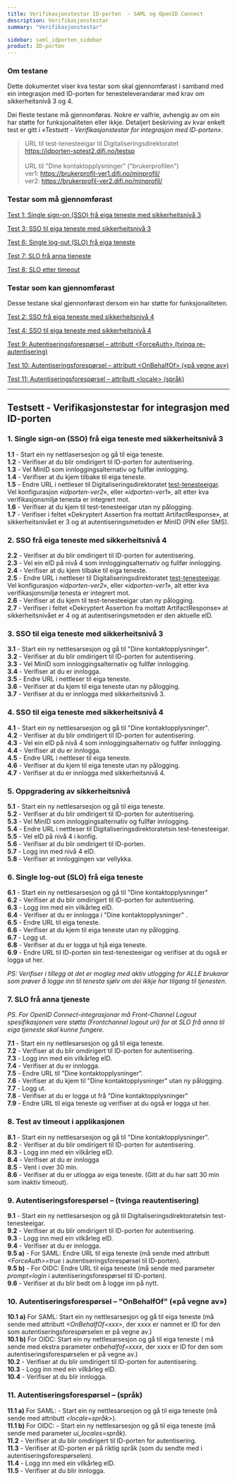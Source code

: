 ```yaml
---
title: Verifikasjonstestar ID-porten  - SAML og OpenID Connect
description: Verifikasjonstestar
summary: "Verifikasjonstestar"

sidebar: saml_idporten_sidebar
product: ID-porten
---
```


### Om testane

Dette dokumentet viser kva testar som skal gjennomførast i samband med ein integrasjon med ID-porten for tenesteleverandørar med krav om sikkerheitsnivå 3 og 4. 

Dei fleste testane må gjennomføras. Nokre er valfrie, avhengig av om ein har støtte for funksjonaliteten eller ikkje.
Detaljert beskriving av kvar enkelt test er gitt i *«Testsett - Verifikasjonstestar for integrasjon med ID-porten»*. 

> URL til test-tenesteeigar til Digitaliseringsdirektoratet <br> 
> <https://idporten-sptest2.difi.no/testsp> <br><br>
> URL til "Dine kontaktopplysninger" ("brukerprofilen") <br> 
> ver1: <https://brukerprofil-ver1.difi.no/minprofil/> <br>
> ver2: <https://brukerprofil-ver2.difi.no/minprofil/>
  
### Testar som må gjennomførast

[Test 1: Single sign-on (SSO) frå eiga teneste med sikkerheitsnivå 3](../96_verifikasjonstest.html#1-single-sign-on-sso-frå-eiga-teneste-med-sikkerheitsnivå-3)

[Test 3: SSO til eiga teneste med sikkerheitsnivå 3](96_verifikasjonstest.html#3-sso-til-eiga-teneste-med-sikkerheitsnivå-3)

[Test 6: Single log-out (SLO) frå eiga teneste](96_verifikasjonstest.html#6-single-log-out-slo-frå-eiga-teneste)

[Test 7: SLO frå anna tjeneste](96_verifikasjonstest.html#7-slo-frå-anna-tjeneste)

[Test 8: SLO etter timeout](96_verifikasjonstest.html#8-test-av-timeout-i--applikasjonen)
  

### Testar som kan gjennomførast
Desse testane skal gjennonførast dersom ein har støtte for funksjonaliteten.

[Test 2: SSO frå eiga teneste med sikkerheitsnivå 4](96_verifikasjonstest.html#2-sso-frå-eiga-teneste-med-sikkerheitsnivå-4)

[Test 4: SSO til eiga teneste med sikkerheitsnivå 4](96_verifikasjonstest.html#4-sso-til-eiga-teneste-med-sikkerheitsnivå-4)

[Test 9: Autentiseringsforespørsel – attributt \<ForceAuth> (tvinga re-autentisering)](96_verifikasjonstest.html#9-autentiseringsforespørsel--tvinga-reautentisering)

[Test 10: Autentiseringsforespørsel – attributt \<OnBehalfOf> («på vegne av»)](96_verifikasjonstest.html#10--autentiseringsforespørsel--onbehalfof-på-vegne-av)

[Test 11: Autentiseringsforespørsel – attributt \<locale> (språk)](96_verifikasjonstest.html#11-autentiseringsforespørsel--språk)


***


## Testsett - Verifikasjonstestar for integrasjon med ID-porten

### 1.	Single sign-on (SSO) frå eiga teneste med sikkerheitsnivå 3

**1.1** - Start ein ny nettlasersesjon og gå til eiga teneste.  
**1.2** - Verifiser at du blir omdirigert til ID-porten for autentisering.  
**1.3** - Vel MinID som innloggingsalternativ og fullfør innlogging.  
**1.4** - Verifiser at du kjem tilbake til eiga teneste.  
**1.5** - Endre URL i nettleser til Digitaliseringsdirektoratet [test-tenesteeigar](https://idporten-sptest2.difi.no/testsp). Vel konfigurasjon «*idporten-ver2*», eller «*idporten-ver1*», alt etter kva verifikasjonsmiljø tenesta er integrert mot.  
**1.6** - Verifiser at du kjem til test-tenesteeigar utan ny pålogging.  
**1.7** - Verifiser i feltet «Dekryptert Assertion fra mottatt ArtifactResponse», at sikkerheitsnivået er 3 og at autentiseringsmetoden er MinID (PIN eller SMS).  

  
### 2.	SSO frå eiga teneste med sikkerheitsnivå 4

**2.2** - Verifiser at du blir omdirigert til ID-porten for autentisering.  
**2.3** - Vel ein eID på nivå 4 som innloggingsalternativ og fullfør innlogging.  
**2.4** - Verifiser at du kjem tilbake til eiga teneste.  
**2.5** - Endre URL i nettleser til Digitaliseringsdirektoratet [test-tenesteeigar](https://idporten-sptest2.difi.no/testsp). Vel konfigurasjon «*idporten-ver2*», eller «*idporten-ver1*», alt etter kva verifikasjonsmiljø tenesta er integrert mot.    
**2.6** - Verifiser at du kjem til test-tenesteeigar utan ny pålogging.  
**2.7** - Verifiser i feltet «Dekryptert Assertion fra mottatt ArtifactResponse» at sikkerheitsnivået er 4 og at autentiseringsmetoden er den aktuelle eID.  
  
### 3.	SSO til eiga teneste med sikkerheitsnivå 3

**3.1** - Start ein ny nettlesarsesjon og gå til "Dine kontaktopplysninger".<br>
**3.2** - Verifiser at du blir omdirigert til ID-porten for autentisering.  
**3.3** - Vel MinID som innloggingsalternativ og fullfør innlogging.  
**3.4** - Verifiser at du er innlogga.  
**3.5** -	Endre URL i nettleser til eiga teneste.  
**3.6** -	Verifiser at du kjem til eiga teneste utan ny pålogging.  
**3.7** -	Verifiser at du er innlogga med sikkerheitsnivå 3.  

### 4.	SSO til eiga teneste med sikkerheitsnivå 4

**4.1** - 	Start ein ny nettlesarsesjon og gå til "Dine kontaktopplysninger". <br> 
**4.2** - 	Verifiser at du blir omdirigert til ID-porten for autentisering.  
**4.3** - 	Vel ein eID på nivå 4 som innloggingsalternativ og fullfør innlogging.  
**4.4** - 	Verifiser at du er innlogga.   
**4.5** - 	Endre URL i nettleser til eiga teneste.  
**4.6** - 	Verifiser at du kjem til eiga teneste utan ny pålogging.  
**4.7** - 	Verifiser at du er innlogga med sikkerheitsnivå 4.  

### 5.	Oppgradering av sikkerheitsnivå

**5.1** - 	Start ein ny nettlesarsesjon og gå til eiga teneste.  
**5.2** - 	Verifiser at du blir omdirigert til ID-porten for autentisering.  
**5.3** - 	Vel MinID som innloggingsalternativ og fullfør innlogging.  
**5.4** - 	Endre URL i nettleser til Digitaliseringsdirektoratetsin test-tenesteeigar.  
**5.5** - 	Vel eID på nivå 4 i konfig.  
**5.6** - 	Verifiser at du blir omdirigert til ID-porten.  
**5.7** - 	Logg inn med nivå 4 eID.  
**5.8** - 	Verifiser at innloggingen var vellykka.  

### 6.	Single log-out (SLO) frå eiga teneste

**6.1** - 	Start ein ny nettlesarsesjon og gå til "Dine kontaktopplysninger"  <br>
**6.2** - 	Verifiser at du blir omdirigert til ID-porten for autentisering.  
**6.3** - 	Logg inn med ein vilkårleg eID.  
**6.4** - 	Verifiser at du er innlogga i "Dine kontaktopplysninger"  .  
**6.5** - 	Endre URL til eiga teneste.  
**6.6** - 	Verifiser at du kjem til eiga teneste utan ny pålogging.  
**6.7** - 	Logg ut.  
**6.8** - Verifiser at du er logga ut hjå eiga teneste.  
**6.9** - Endre URL til ID-porten sin test-tenesteeigar og verifiser at du også er logga ut her.  

*PS: Verifiser i tillegg at det er mogleg med aktiv utlogging for ALLE brukarar som prøver å logge inn til tenesta sjølv om dei ikkje har tilgang til tjenesten.*  
  
### 7.	SLO frå anna tjeneste

*PS. For OpenID Connect-integrasjonar må Front-Channel Logout spesifikasjonen vere støtta (Frontchannel logout uri) for at SLO frå anna til eiga tjeneste skal kunne fungere.*

**7.1** - Start ein ny nettlesarsesjon og gå til eiga teneste.  
**7.2** - Verifiser at du blir omdirigert til ID-porten for autentisering.  
**7.3** - Logg inn med ein vilkårleg eID.  
**7.4** - Verifiser at du er innlogga.  
**7.5** - Endre URL til "Dine kontaktopplysninger".<br>
**7.6** - Verifiser at du kjem til "Dine kontaktopplysninger" utan ny pålogging.  
**7.7** - Logg ut.  
**7.8** - Verifiser at du er logga ut frå "Dine kontaktopplysninger" <br>
**7.9** - Endre URL til eiga teneste og verifiser at du også er logga ut her.  

### 8.	Test av timeout i  applikasjonen

**8.1** - Start ein ny nettlesarsesjon og gå til "Dine kontaktopplysninger". <br>
**8.2** - Verifiser at du blir omdirigert til ID-porten for autentisering.  
**8.3** - Logg inn med ein vilkårleg eID.  
**8.4** - Verifiser at du er innlogga  
**8.5** - Vent i over 30 min.  
**8.6** - Verifiser at du er utlogga av eiga teneste. (Gitt at du har satt 30 min som inaktiv timeout).  


### 9. Autentiseringsforespørsel – (tvinga reautentisering)

**9.1** - 	Start ein ny nettlesarsesjon og gå til Digitaliseringsdirektoratetsin test-tenesteeigar.  
**9.2** - 	Verifiser at du blir omdirigert til ID-porten for autentisering.  
**9.3** - 	Logg inn med ein vilkårleg eID.  
**9.4** - 	Verifiser at du er innlogga.  
**9.5 a)** - For SAML: Endre URL til eiga teneste (må sende med attributt *\<ForceAuth>=true* i autentiseringsforespørsel til ID-porten).  
**9.5 b)** - For OIDC: Endre URL til eiga teneste (må sende med parameter *prompt=login* i autentiseringsforespørsel til ID-porten).  
**9.6** - 	Verifiser at du blir bedt om å logge inn på nytt.  
  
### 10. 	Autentiseringsforespørsel – "OnBehalfOf" («på vegne av»)
**10.1 a)** For SAML: Start ein ny nettlesarsesjon og gå til eiga teneste (må sende med attributt *\<OnBehalfOf=xxx>*, der xxxx er namnet er ID for den som autentiseringsforespørselen er på vegne av.)<br>
**10.1 b)** For OIDC: Start ein ny nettlesarsesjon og gå til eiga teneste ( må sende med ekstra parameter *onbehalfof=xxxx*, der xxxx er ID for den som autentiseringsforespørselen er på vegne av.)   
**10.2** - Verifiser at du blir omdirigert til ID-porten for autentisering.  
**10.3** - Logg inn med ein vilkårleg eID.  
**10.4** - Verifiser at du blir innlogga.  
  
### 11. Autentiseringsforespørsel – (språk)
**11.1 a)** For SAML: - Start ein ny nettlesarsesjon og gå til eiga teneste (må sende med attributt *\<locale=språk>*). <br>
**11.1 b)** For OIDC: - Start ein ny nettlesarsesjon og gå til eiga teneste (må sende med parameter *ui_locales=språk*).<br> 
**11.2** - Verifiser at du blir omdirigert til ID-porten for autentisering.  
**11.3** - Verifiser at ID-porten er på riktig språk (som du sendte med i autentiseringsforespørselen).  
**11.4** - Logg inn med ein vilkårleg eID.  
**11.5** - Verifiser at du blir innlogga.  
